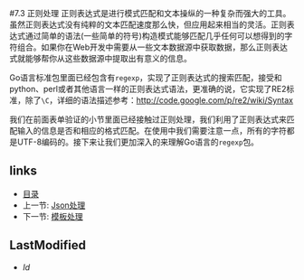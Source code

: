 #7.3 正则处理
正则表达式是进行模式匹配和文本操纵的一种复杂而强大的工具。虽然正则表达式没有纯粹的文本匹配速度那么快，但应用起来相当的灵活。正则表达式通过简单的语法(一些简单的符号)构造模式能够匹配几乎任何可以想得到的字符组合。如果你在Web开发中需要从一些文本数据源中获取数据，那么正则表达式就能够帮你从这些数据源中提取出有意义的信息。

Go语言标准包里面已经包含有`regexp`，实现了正则表达式的搜索匹配，接受和python、perl或者其他语言一样的正则表达式语法，更准确的说，它实现了RE2标准，除了`\C`，详细的语法描述参考：http://code.google.com/p/re2/wiki/Syntax

我们在前面表单验证的小节里面已经接触过正则处理，我们利用了正则表达式来匹配输入的信息是否和相应的格式匹配。在使用中我们需要注意一点，所有的字符都是UTF-8编码的。接下来让我们更加深入的来理解Go语言的`regexp`包。



## links
   * [目录](<preface.md>)
   * 上一节: [Json处理](<7.2.md>)
   * 下一节: [模板处理](<7.4.md>)

## LastModified 
   * $Id$